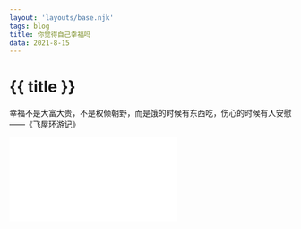 ```yaml
---
layout: 'layouts/base.njk'
tags: blog
title: 你觉得自己幸福吗
data: 2021-8-15
---
```


# {{ title }}

幸福不是大富大贵，不是权倾朝野，而是饿的时候有东西吃，伤心的时候有人安慰——《飞屋环游记》

<div class="size-video">
<iframe src="//player.bilibili.com/player.html?aid=334398635&bvid=BV1gw411R7ez&cid=378853762&page=1" scrolling="no" border="0" frameborder="no" framespacing="0" allowfullscreen="true"> </iframe>
</div>